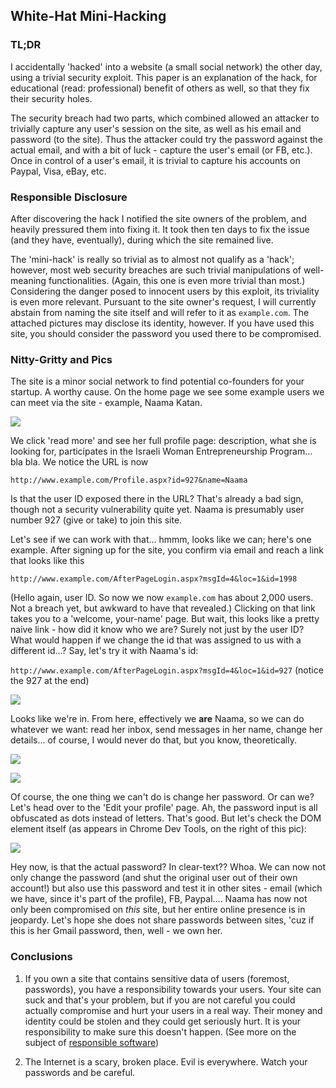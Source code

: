 <!-- {"created_at": "2014-12-25"} -->

## White-Hat Mini-Hacking

### TL;DR 

I accidentally 'hacked' into a website (a small social network) the other day, using a trivial security exploit. This paper is an explanation of the hack, for educational (read: professional) benefit of others as well, so that they fix their security holes. 

The security breach had two parts, which combined allowed an attacker to trivially capture any user's session on the site, as well as his email and password (to the site). Thus the attacker could try the password against the actual email, and with a bit of luck - capture the user's email (or FB, etc.). Once in control of a user's email, it is trivial to capture his accounts on Paypal, Visa, eBay, etc. 

### Responsible Disclosure 

After discovering the hack I notified the site owners of the problem, and heavily pressured them into fixing it. It took then ten days to fix the issue (and they have, eventually), during which the site remained live.

The 'mini-hack' is really so trivial as to almost not qualify as a 'hack'; however, most web security breaches are such trivial manipulations of well-meaning functionalities. (Again, this one is even more trivial than most.) Considering the danger posed to innocent users by this exploit, its triviality is even more relevant. Pursuant to the site owner's request, I will currently abstain from naming the site itself and will refer to it as `example.com`. The attached pictures may disclose its identity, however. If you have used this site, you should consider the password you used there to be compromised. 

### Nitty-Gritty and Pics

The site is a minor social network to find potential co-founders for your startup. A worthy cause. On the home page we see some example users we can meet via the site - example, Naama Katan. 

![](http://i.imgur.com/d1ZXO5k.png)

We click 'read more' and see her full profile page: description, what she is looking for, participates in the Israeli Woman Entrepreneurship Program... bla bla. We notice the URL is now 

`http://www.example.com/Profile.aspx?id=927&name=Naama`

Is that the user ID exposed there in the URL? That's already a bad sign, though not a security vulnerability quite yet. Naama is presumably user number 927 (give or take) to join this site. 

Let's see if we can work with that... hmmm, looks like we can; here's one example. After signing up for the site, you confirm via email and reach a link that looks like this 

`http://www.example.com/AfterPageLogin.aspx?msgId=4&loc=1&id=1998`

(Hello again, user ID. So now we now `example.com` has about 2,000 users. Not a breach yet, but awkward to have that revealed.) Clicking on that link takes you to a 'welcome, your-name' page. But wait, this looks like a pretty naive link - how did it know who we are? Surely not just by the user ID? What would happen if we change the id that was assigned to us with a different id...? Say, let's try it with Naama's id: 

`http://www.example.com/AfterPageLogin.aspx?msgId=4&loc=1&id=927` (notice the 927 at the end)

![](http://i.imgur.com/tHWcw05.png)

Looks like we're in. From here, effectively we **are** Naama, so we can do whatever we want: read her inbox, send messages in her name, change her details... of course, I would never do that, but you know, theoretically. 

![](http://i.imgur.com/P67MKLC.png)

![](http://i.imgur.com/EXdVrzt.png)

Of course, the one thing we can't do is change her password. Or can we? Let's head over to the 'Edit your profile' page. Ah, the password input is all obfuscated as dots instead of letters. That's good. But let's check the DOM element itself (as appears in Chrome Dev Tools, on the right of this pic):

![](http://i.imgur.com/9Vy9iPq.png)

Hey now, is that the actual password? In clear-text?? Whoa. We can now not only change the password (and shut the original user out of their own account!) but also use this password and test it in other sites - email (which we have, since it's part of the profile), FB, Paypal.... Naama has now not only been compromised on *this* site, but her entire online presence is in jeopardy. Let's hope she does not share passwords between sites, 'cuz if this is her Gmail password, then, well - we own her. 

### Conclusions

1. If you own a site that contains sensitive data of users (foremost, passwords), you have a responsibility towards your users. Your site can suck and that's your problem, but if you are not careful you could actually compromise and hurt your users in a real way. Their money and identity could be stolen and they could get seriously hurt. It is your responsibility to make sure this doesn't happen. (See more on the subject of [responsible software](/responsible_software))

2. The Internet is a scary, broken place. Evil is everywhere. Watch your passwords and be careful. 